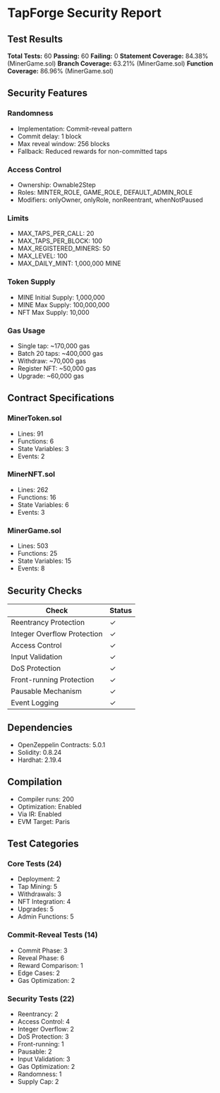 # TapForge Security Report

## Test Results

**Total Tests:** 60
**Passing:** 60
**Failing:** 0
**Statement Coverage:** 84.38% (MinerGame.sol)
**Branch Coverage:** 63.21% (MinerGame.sol)
**Function Coverage:** 86.96% (MinerGame.sol)

## Security Features

### Randomness
- Implementation: Commit-reveal pattern
- Commit delay: 1 block
- Max reveal window: 256 blocks
- Fallback: Reduced rewards for non-committed taps

### Access Control
- Ownership: Ownable2Step
- Roles: MINTER_ROLE, GAME_ROLE, DEFAULT_ADMIN_ROLE
- Modifiers: onlyOwner, onlyRole, nonReentrant, whenNotPaused

### Limits
- MAX_TAPS_PER_CALL: 20
- MAX_TAPS_PER_BLOCK: 100
- MAX_REGISTERED_MINERS: 50
- MAX_LEVEL: 100
- MAX_DAILY_MINT: 1,000,000 MINE

### Token Supply
- MINE Initial Supply: 1,000,000
- MINE Max Supply: 100,000,000
- NFT Max Supply: 10,000

### Gas Usage
- Single tap: ~170,000 gas
- Batch 20 taps: ~400,000 gas
- Withdraw: ~70,000 gas
- Register NFT: ~50,000 gas
- Upgrade: ~60,000 gas

## Contract Specifications

### MinerToken.sol
- Lines: 91
- Functions: 6
- State Variables: 3
- Events: 2

### MinerNFT.sol
- Lines: 262
- Functions: 16
- State Variables: 6
- Events: 3

### MinerGame.sol
- Lines: 503
- Functions: 25
- State Variables: 15
- Events: 8

## Security Checks

| Check | Status |
|-------|--------|
| Reentrancy Protection | ✓ |
| Integer Overflow Protection | ✓ |
| Access Control | ✓ |
| Input Validation | ✓ |
| DoS Protection | ✓ |
| Front-running Protection | ✓ |
| Pausable Mechanism | ✓ |
| Event Logging | ✓ |

## Dependencies

- OpenZeppelin Contracts: 5.0.1
- Solidity: 0.8.24
- Hardhat: 2.19.4

## Compilation

- Compiler runs: 200
- Optimization: Enabled
- Via IR: Enabled
- EVM Target: Paris

## Test Categories

### Core Tests (24)
- Deployment: 2
- Tap Mining: 5
- Withdrawals: 3
- NFT Integration: 4
- Upgrades: 5
- Admin Functions: 5

### Commit-Reveal Tests (14)
- Commit Phase: 3
- Reveal Phase: 6
- Reward Comparison: 1
- Edge Cases: 2
- Gas Optimization: 2

### Security Tests (22)
- Reentrancy: 2
- Access Control: 4
- Integer Overflow: 2
- DoS Protection: 3
- Front-running: 1
- Pausable: 2
- Input Validation: 3
- Gas Optimization: 2
- Randomness: 1
- Supply Cap: 2